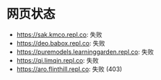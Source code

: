 # 网页状态
- https://sak.kmco.repl.co: 失败
- https://deo.babox.repl.co: 失败
- https://puremodels.learninggarden.repl.co: 失败
- https://qi.limqin.repl.co: 失败
- https://aro.flinthill.repl.co: 失败 (403)
